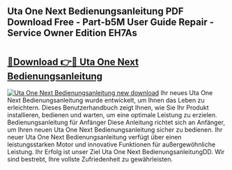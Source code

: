 ## Uta One Next Bedienungsanleitung PDF Download Free - Part-b5M User Guide Repair - Service Owner Edition EH7As

# <h2><a href="http://df5uj1i.blite.top/?on=Uta+One+Next+Bedienungsanleitung">🔗Download 👉🔴 Uta One Next Bedienungsanleitung</a></h2>

[![Uta One Next Bedienungsanleitung new download](https://i.imgur.com/lujVjoI.png)](http://df5uj1i.blite.top/?on=Uta+One+Next+Bedienungsanleitung)
Ihr neues Uta One Next Bedienungsanleitung wurde entwickelt, um Ihnen das Leben zu erleichtern. Dieses Benutzerhandbuch zeigt Ihnen, wie Sie Ihr Produkt installieren, bedienen und warten, um eine optimale Leistung zu erzielen. Bedienungsanleitung für Anfänger Diese Anleitung richtet sich an Anfänger, um Ihren neuen Uta One Next Bedienungsanleitung sicher zu bedienen. Ihr neuer Uta One Next Bedienungsanleitung verfügt über einen leistungsstarken Motor und innovative Funktionen für außergewöhnliche Leistung. Ihr Erfolg ist unser Ziel Uta One Next BedienungsanleitungDD. Wir sind bestrebt, Ihre vollste Zufriedenheit zu gewährleisten.
